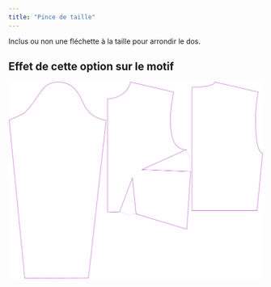 ```yaml
---
title: "Pince de taille"
---
```


Inclus ou non une fléchette à la taille pour arrondir le dos.

## Effet de cette option sur le motif

![Cette image montre l'effet de cette option en superposant plusieurs variantes qui ont une valeur différente pour cette option](breanna_waistdart_sample.svg "Effet de cette option sur le motif")
